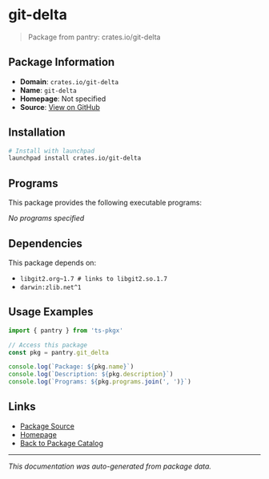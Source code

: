 # git-delta

> Package from pantry: crates.io/git-delta

## Package Information

- **Domain**: `crates.io/git-delta`
- **Name**: `git-delta`
- **Homepage**: Not specified
- **Source**: [View on GitHub](https://github.com/pkgxdev/pantry/tree/main/projects/crates.io/git-delta/package.yml)

## Installation

```bash
# Install with launchpad
launchpad install crates.io/git-delta
```

## Programs

This package provides the following executable programs:

*No programs specified*

## Dependencies

This package depends on:

- `libgit2.org~1.7 # links to libgit2.so.1.7`
- `darwin:zlib.net^1`

## Usage Examples

```typescript
import { pantry } from 'ts-pkgx'

// Access this package
const pkg = pantry.git_delta

console.log(`Package: ${pkg.name}`)
console.log(`Description: ${pkg.description}`)
console.log(`Programs: ${pkg.programs.join(', ')}`)
```

## Links

- [Package Source](https://github.com/pkgxdev/pantry/tree/main/projects/crates.io/git-delta/package.yml)
- [Homepage](#)
- [Back to Package Catalog](../package-catalog.md)

---

*This documentation was auto-generated from package data.*
